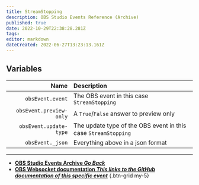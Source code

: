 ```yaml
---
title: StreamStopping
description: OBS Studio Events Reference (Archive)
published: true
date: 2022-10-29T22:38:28.281Z
tags: 
editor: markdown
dateCreated: 2022-06-27T13:23:13.161Z
---
```


## Variables
Name | Description
----:|:------------
`obsEvent.event` | The OBS event in this case `StreamStopping`
`obsEvent.preview-only` | 	A `True`/`False` answer to preview only
`obsEvent.update-type` | The update type of the OBS event in this case `StreamStopping`
`obsEvent._json` | Everything above in a json format

---

- [<i class="mdi mdi-chevron-left"></i>**OBS Studio Events Archive *Go Back***](/Broadcasters/OBS/Archive/Events)
- [<i class="mdi mdi-github"></i> **OBS Websocket documentation *This links to the GitHub documentation of this specific event***](https://github.com/obsproject/obs-websocket/blob/4.x-current/docs/generated/protocol.md#streamstopping)
{.btn-grid my-5}
